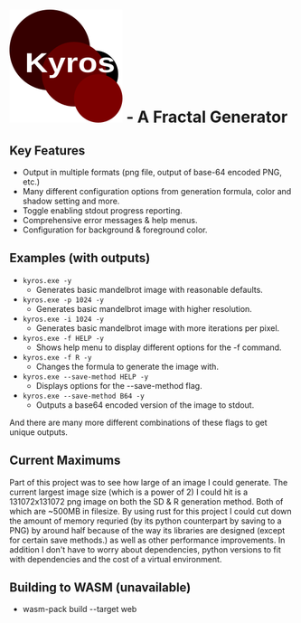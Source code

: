 <h1>
    <img src="https://raw.githubusercontent.com/Some1and2-XC/Kyros-in-rust/8474631c3133c2e1b6317daa9db659940828b447/logo.svg" height="200" width="200">
    - A Fractal Generator
</h1>

## Key Features
 - Output in multiple formats (png file, output of base-64 encoded PNG, etc.)
 - Many different configuration options from generation formula, color and shadow setting and more.
 - Toggle enabling stdout progress reporting.
 - Comprehensive error messages & help menus.
 - Configuration for background & foreground color.

## Examples (with outputs)
 - `kyros.exe -y`
    - Generates basic mandelbrot image with reasonable defaults.
 - `kyros.exe -p 1024 -y`
    - Generates basic mandelbrot image with higher resolution.
 - `kyros.exe -i 1024 -y`
    - Generates basic mandelbrot image with more iterations per pixel.
 - `kyros.exe -f HELP -y`
    - Shows help menu to display different options for the -f command.
 - `kyros.exe -f R -y`
    - Changes the formula to generate the image with.
 - `kyros.exe --save-method HELP -y`
    - Displays options for the --save-method flag.
 - `kyros.exe --save-method B64 -y`
    - Outputs a base64 encoded version of the image to stdout.

<p>And there are many more different combinations of these flags to get unique outputs.</p>

## Current Maximums
Part of this project was to see how large of an image I could generate.
The current largest image size (which is a power of 2) I could hit is a 131072x131072 png image
on both the SD & R generation method. Both of which are ~500MB in filesize. By using rust for this project
I could cut down the amount of memory requried (by its python counterpart by saving to a PNG) by around half
because of the way its libraries are designed (except for certain save methods.) as well as other performance
improvements. In addition I don't have to worry about dependencies, python versions to fit with dependencies and
the cost of a virtual environment. 

## Building to WASM (unavailable)
- wasm-pack build --target web
